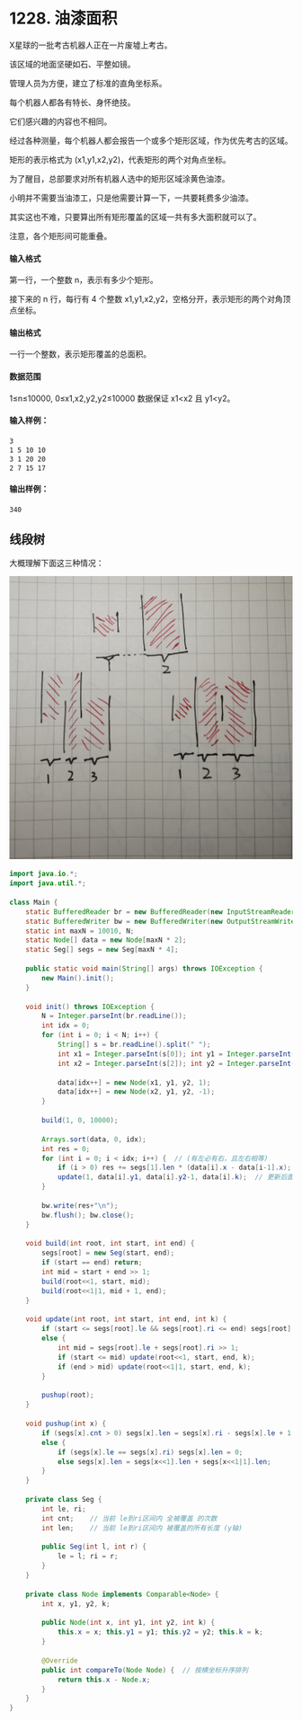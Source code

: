 # 1228. 油漆面积

X星球的一批考古机器人正在一片废墟上考古。

该区域的地面坚硬如石、平整如镜。

管理人员为方便，建立了标准的直角坐标系。

每个机器人都各有特长、身怀绝技。

它们感兴趣的内容也不相同。

经过各种测量，每个机器人都会报告一个或多个矩形区域，作为优先考古的区域。

矩形的表示格式为 (x1,y1,x2,y2)，代表矩形的两个对角点坐标。

为了醒目，总部要求对所有机器人选中的矩形区域涂黄色油漆。

小明并不需要当油漆工，只是他需要计算一下，一共要耗费多少油漆。

其实这也不难，只要算出所有矩形覆盖的区域一共有多大面积就可以了。

注意，各个矩形间可能重叠。

#### 输入格式

第一行，一个整数 n，表示有多少个矩形。

接下来的 n 行，每行有 4 个整数 x1,y1,x2,y2，空格分开，表示矩形的两个对角顶点坐标。

#### 输出格式

一行一个整数，表示矩形覆盖的总面积。

#### 数据范围

1≤n≤10000,
0≤x1,x2,y2,y2≤10000
数据保证 x1<x2 且 y1<y2。

#### 输入样例：

```
3
1 5 10 10
3 1 20 20
2 7 15 17
```

#### 输出样例：

```
340
```



## 线段树

大概理解下面这三种情况：

 ![](pic\1228.jpg)


```java
import java.io.*;
import java.util.*;

class Main {
    static BufferedReader br = new BufferedReader(new InputStreamReader(System.in));
    static BufferedWriter bw = new BufferedWriter(new OutputStreamWriter(System.out));
    static int maxN = 10010, N;
    static Node[] data = new Node[maxN * 2];
    static Seg[] segs = new Seg[maxN * 4];

    public static void main(String[] args) throws IOException {
        new Main().init();
    }

    void init() throws IOException {
        N = Integer.parseInt(br.readLine());
        int idx = 0;
        for (int i = 0; i < N; i++) {
            String[] s = br.readLine().split(" ");
            int x1 = Integer.parseInt(s[0]); int y1 = Integer.parseInt(s[1]);
            int x2 = Integer.parseInt(s[2]); int y2 = Integer.parseInt(s[3]);

            data[idx++] = new Node(x1, y1, y2, 1);
            data[idx++] = new Node(x2, y1, y2, -1);
        }

        build(1, 0, 10000);

        Arrays.sort(data, 0, idx);
        int res = 0;
        for (int i = 0; i < idx; i++) {  // (有左必有右，且左右相等)
            if (i > 0) res += segs[1].len * (data[i].x - data[i-1].x);  // 高 * 宽
            update(1, data[i].y1, data[i].y2-1, data[i].k);  // 更新后面 哪些高 需要乘
        }

        bw.write(res+"\n");
        bw.flush(); bw.close();
    }

    void build(int root, int start, int end) {
        segs[root] = new Seg(start, end);
        if (start == end) return;
        int mid = start + end >> 1;
        build(root<<1, start, mid);
        build(root<<1|1, mid + 1, end);
    }

    void update(int root, int start, int end, int k) {
        if (start <= segs[root].le && segs[root].ri <= end) segs[root].cnt += k;
        else {
            int mid = segs[root].le + segs[root].ri >> 1;
            if (start <= mid) update(root<<1, start, end, k);
            if (end > mid) update(root<<1|1, start, end, k);
        }

        pushup(root);
    }

    void pushup(int x) {
        if (segs[x].cnt > 0) segs[x].len = segs[x].ri - segs[x].le + 1;
        else {
            if (segs[x].le == segs[x].ri) segs[x].len = 0;
            else segs[x].len = segs[x<<1].len + segs[x<<1|1].len;
        }
    }

    private class Seg {
        int le, ri;
        int cnt;    // 当前 le到ri区间内 全被覆盖 的次数
        int len;    // 当前 le到ri区间内 被覆盖的所有长度 (y轴)

        public Seg(int l, int r) {
            le = l; ri = r;
        }
    }

    private class Node implements Comparable<Node> {
        int x, y1, y2, k;

        public Node(int x, int y1, int y2, int k) {
            this.x = x; this.y1 = y1; this.y2 = y2; this.k = k;
        }

        @Override
        public int compareTo(Node Node) {  // 按横坐标升序排列
            return this.x - Node.x;
        }
    }
}
```

